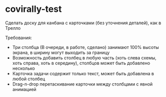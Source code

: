 # covirally-test
Сделать доску для канбана с карточками (без уточнения деталей), как в Трелло

Требования:  

- Три столбца (В очереди, в работе, сделано) занимают 100% высоты экрана, в ширину могут выходить за границу
- Возможность добавить столбец в любую часть (хоть слева схемы, хоть справа, хоть в середину), столбцов может быть добавлено несколько
- Карточка задачи содержит только текст, может быть добавлена в любой столбец
- Drag-n-drop перетаскивание карточки между столбцами с явной анимацией
